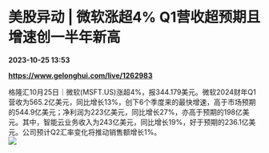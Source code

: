 # 美股异动 | 微软涨超4% Q1营收超预期且增速创一半年新高

**2023-10-25 13:53**

**https://www.gelonghui.com/live/1262983**

格隆汇10月25日｜微软(MSFT.US)涨超4%，报344.179美元。微软2024财年Q1营收为565.2亿美元，同比增长13%，创下6个季度来的最快增速，高于市场预期的544.9亿美元；净利润为223亿美元，同比增长27%，亦高于预期的198亿美元。其中，智能云业务收入为243亿美元，同比增长19%，好于预期的236.1亿美元。公司预计Q2汇率变化将推动销售额增长1%。  
![](https://img5.gelonghui.com/live/9d3fd-b94783e5-e90b-43ee-b40f-f05c1492e338.jpg)
